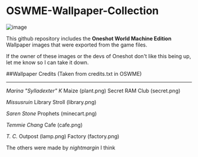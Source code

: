 # OSWME-Wallpaper-Collection

![image](https://user-images.githubusercontent.com/114326019/192178427-4aff1d4a-2023-418c-a54f-0495bd148ca3.png)

This github repository includes the **Oneshot World Machine Edition** Wallpaper images that were exported from the game files.

If the owner of these images or the devs of Oneshot don't like this being up, let me know so I can take it down.

##Wallpaper Credits (Taken from credits.txt in OSWME)
____________________________________________________
*Marina "Sylladexter" K*
  Maize (plant.png)
  Secret RAM Club (secret.png)

*Missusruin*
  Library Stroll (library.png)

*Saren Stone*
  Prophets (minecart.png)

*Temmie Chang*
  Cafe (cafe.png)

*T. C.*
  Outpost (lamp.png)
  Factory (factory.png)

The others were made by *nightmargin* I think
